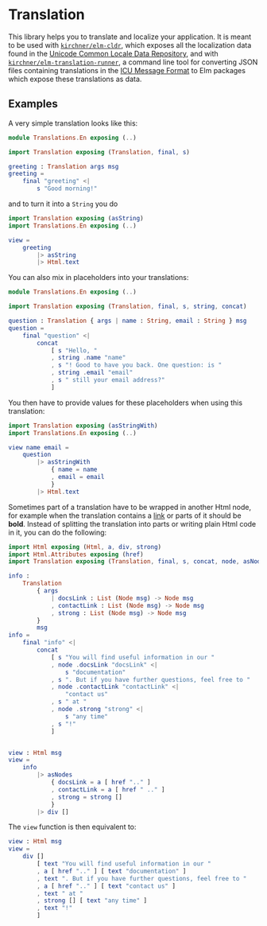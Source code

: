# Translation

This library helps you to translate and localize your application. It is meant
to be used with [`kirchner/elm-cldr`](https://github.com/kirchner/elm-cldr),
which exposes all the localization data found in the [Unicode Common Locale
Data Repository](http://cldr.unicode.org), and with
[`kirchner/elm-translation-runner`](https://github.com/kirchner/elm-translation-runner),
a command line tool for converting JSON files containing translations in the
[ICU Message
Format](http://icu-project.org/apiref/icu4j/com/ibm/icu/text/MessageFormat.html)
to Elm packages which expose these translations as data.

## Examples

A very simple translation looks like this:

```elm
module Translations.En exposing (..)

import Translation exposing (Translation, final, s)

greeting : Translation args msg
greeting =
    final "greeting" <|
        s "Good morning!"
```

and to turn it into a `String` you do

```elm
import Translation exposing (asString)
import Translations.En exposing (..)

view =
    greeting
        |> asString
        |> Html.text
```

You can also mix in placeholders into your translations:

```elm
module Translations.En exposing (..)

import Translation exposing (Translation, final, s, string, concat)

question : Translation { args | name : String, email : String } msg
question =
    final "question" <|
        concat
            [ s "Hello, "
            , string .name "name"
            , s "! Good to have you back. One question: is "
            , string .email "email"
            , s " still your email address?"
            ]
```

You then have to provide values for these placeholders when using this
translation:

```elm
import Translation exposing (asStringWith)
import Translations.En exposing (..)

view name email =
    question
        |> asStringWith
            { name = name
            , email = email
            }
        |> Html.text
```

Sometimes part of a translation have to be wrapped in another Html node,
for example when the translation contains
a [link](http://www.sometimesredsometimesblue.com/) or parts of it
should be **bold**. Instead of splitting the translation into parts or
writing plain Html code in it, you can do the following:

```elm
import Html exposing (Html, a, div, strong)
import Html.Attributes exposing (href)
import Translation exposing (Translation, final, s, concat, node, asNodes)

info :
    Translation
        { args
            | docsLink : List (Node msg) -> Node msg
            , contactLink : List (Node msg) -> Node msg
            , strong : List (Node msg) -> Node msg
        }
        msg
info =
    final "info" <|
        concat
            [ s "You will find useful information in our "
            , node .docsLink "docsLink" <|
                s "documentation"
            , s ". But if you have further questions, feel free to "
            , node .contactLink "contactLink" <|
                "contact us"
            , s " at "
            , node .strong "strong" <|
                s "any time"
            , s "!"
            ]


view : Html msg
view =
    info
        |> asNodes
            { docsLink = a [ href ".." ]
            , contactLink = a [ href " .." ]
            , strong = strong []
            }
        |> div []
```

The `view` function is then equivalent to:

```elm
view : Html msg
view =
    div []
        [ text "You will find useful information in our "
        , a [ href ".." ] [ text "documentation" ]
        , text ". But if you have further questions, feel free to "
        , a [ href ".." ] [ text "contact us" ]
        , text " at "
        , strong [] [ text "any time" ]
        , text "!"
        ]
```
